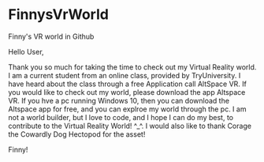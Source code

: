# FinnysVrWorld
Finny's VR world in Github

Hello User, 

Thank you so much for taking the time to check out my Virtual Reality world. I am a current student from an online class, provided by TryUniversity. I have heard about the class through a free Application call AltSpace VR. If you would like to check out my world, please download the app Altspace VR. If you hve a pc running Windows 10, then you can download the Altspace app for free, and you can explroe my world through the pc. I am not a world builder, but I love to code, and I hope I can do my best, to contribute to the Virtual Reality World! ^_^.
I would also like to thank Corage the Cowardly Dog 
Hectopod for the asset!

Finny!
